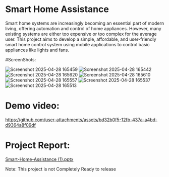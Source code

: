 #  **Smart Home Assistance** 

Smart home systems are increasingly becoming an essential part of modern living, offering automation and
control of home appliances. However, many existing systems are either too expensive or too complex for the
average user. This project aims to develop a simple, affordable, and user-friendly smart home control system
using mobile applications to control basic appliances like lights and fans.

#ScreenShots:

![Screenshot 2025-04-28 165459](https://github.com/user-attachments/assets/f2f496ee-5def-423a-8d67-17f3e3fd0dab)
![Screenshot 2025-04-28 165442](https://github.com/user-attachments/assets/90aada9e-31f4-4ba3-97a9-bc1e9a3a0252)
![Screenshot 2025-04-28 165620](https://github.com/user-attachments/assets/7e84b75d-993f-441d-a617-79de6eacf771)
![Screenshot 2025-04-28 165610](https://github.com/user-attachments/assets/86a8dc8d-0712-4ac5-a395-450e8498b478)
![Screenshot 2025-04-28 165557](https://github.com/user-attachments/assets/43847d5a-c46a-4d85-9aaf-f2f58c01eceb)
![Screenshot 2025-04-28 165537](https://github.com/user-attachments/assets/db20a01e-0a95-4c72-97c1-783ef1ee1696)
![Screenshot 2025-04-28 165513](https://github.com/user-attachments/assets/a85f572f-c9bb-4308-a702-1e3c1f497442)


# Demo video:
https://github.com/user-attachments/assets/bd32b0f5-12fb-437a-a4bd-d9364a8f09df

# Project Report: 
[Smart-Home-Assistance (1).pptx](https://github.com/user-attachments/files/19938693/Smart-Home-Assistance.1.pptx)


Note: This project is not Completely Ready to release 

